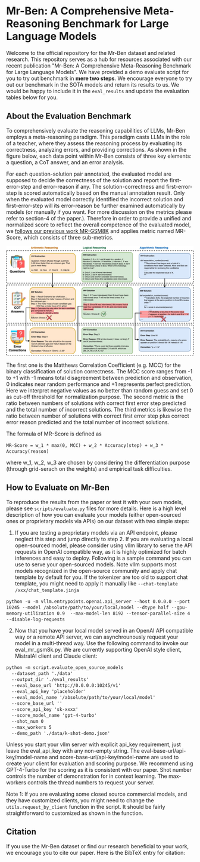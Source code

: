 # Mr-Ben: A Comprehensive Meta-Reasoning Benchmark for Large Language Models
Welcome to the official repository for the Mr-Ben dataset and related research. This repository serves as a hub for resources associated with our recent publication "Mr-Ben: A Comprehensive Meta-Reasoning Benchmark for Large Language Models". We have provided a demo evaluate script for you to try out benchmark in **mere two steps**. We encourage everyone to try out our benchmark in the SOTA models and return its results to us. We would be happy to include it in the `eval_results` and update the evaluation tables below for you.


## About the Evaluation Benchmark

To comprehensively evaluate the reasoning capabilities of LLMs, Mr-Ben employs a meta-reasoning paradigm. This paradigm casts LLMs in the role of a teacher, where they assess the reasoning process by evaluating its correctness, analyzing errors, and providing corrections. As shown in the figure below, each data point within Mr-Ben consists of three key elements: a question, a CoT answer, and an error analysis.

For each question-solution pair annotated, the evaluated model are supposed to decide the correctness of the solution and report the first-error-step and error-reason if any. 
The solution-correctness and first-error-step is scored automatically based on the manual annotation result. Only when the evaluated model correctly identified the incorrect solution and first-error-step will its error-reason be further examined automatically by models (or manually if you want. For more discussion on the metrics please refer to section-4 of the paper.). Therefore in order to provide a unified and normalized score to reflect the overall competence of the evaluated model, we [follows our previous work MR-GSM8K](https://github.com/dvlab-research/MR-GSM8K) and applies metric named MR-Score, which consists of three sub-metrics. 

![Mr-Ben Illustration](images/Mr-Ben.jpg)

The first one is the Matthews Correlation Coefficient (e.g. MCC) for the binary classification of solution correctness. The MCC score ranges from -1 to +1 with -1 means total disagreement between prediction and observation, 0 indicates near random performance and +1 represents perfect prediction. Here we interpret negative values as no better than random guess and set 0 as cut-off threshold for normalization purpose. The second metric is the ratio between numbers of solutions with correct first error step predicted and the total number of incorrect solutions. The third metrics is likewise the ratio between number of solutions with correct first error step plus correct error reason predicted and the total number of incorrect solutions. 

The formula of MR-Score is defined as 
```
MR-Score = w_1 * max(0, MCC) + w_2 * Accuracy(step) + w_3 * Accuracy(reason)
```
where w_1, w_2, w_3 are chosen by considering the differentiation purpose (through grid-serach on the weights) and empirical task difficulties. 


## How to Evaluate on Mr-Ben
To reproduce the results from the paper or test it with your own models, please see `scripts/evaluate.py` files for more details. 
Here is a high level description of how you can evaluate your models (either open-sourced ones or proprietary models via APIs) on our dataset with two simple steps:

1. If you are testing a proprietary models via an API endpoint, please neglect this step and jump directly to step 2. If you are evaluating a local open-sourced model, please consider using vllm library to serve the API requests in OpenAI compatible way, as it is highly optimized for batch inferences and easy to deploy. Following is a sample command you can use to serve your open-sourced models. Note vllm supports most models recognized in the open-source community and apply chat template by default for you. If the tokenizer are too old to support chat template, you might need to apply it manually like `--chat-template /xxx/chat_template.jinja`  
```
python -u -m vllm.entrypoints.openai.api_server --host 0.0.0.0 --port 10245 --model /absolute/path/to/your/local/model --dtype half --gpu-memory-utilization 0.9  --max-model-len 8192 --tensor-parallel-size 4 --disable-log-requests
```   

2. Now that you have your local model served in an OpenAI API compatible way or a remote API server, we can asynchrounously request your model in a multi-thread way. Use the following command to invoke our eval_mr_gsm8k.py. We are currently supporting OpenAI style client, MistralAI client and Claude client:
```
python -m script.evaluate_open_source_models
  --dataset_path './data'
  --output_dir './eval_results' 
  --eval_base_url 'http://0.0.0.0:10245/v1'  
  --eval_api_key 'placeholder'  
  --eval_model_name '/absolute/path/to/your/local/model' 
  --score_base_url '' 
  --score_api_key 'sk-xxxx' 
  --score_model_name 'gpt-4-turbo'  
  --shot_num 0  
  --max_workers 5   
  --demo_path './data/k-shot-demo.json'
```
Unless you start your vllm server with explicit api_key requirement, just leave the eval_api_key with any non-empty string. The eval-base-url/api-key/model-name and score-base-url/api-key/model-name are used to create your client for evaluation and scoring purpose. We recommend using GPT-4-Turbo for the scoring as it is consistent with our paper. Shot number controls the number of demonstration for in context learning. The max-workers controls the thread numbers to request your server. 

Note 1: If you are evaluating some closed source commercial models, and they have customized clients, you might need to change the `utils.request_by_client` function in the script. It should be fairly straightforward to customized as shown in the function.

## Citation

If you use the Mr-Ben dataset or find our research beneficial to your work, we encourage you to cite our paper. Here is the BibTeX entry for citation: